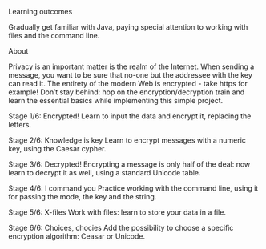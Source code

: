  Learning outcomes

Gradually get familiar with Java, paying special attention to working with files and the command line.



 About

Privacy is an important matter is the realm of the Internet. When sending a message, you want to be sure that no-one but the addressee with the key can read it. The entirety of the modern Web is encrypted - take https for example! Don’t stay behind: hop on the encryption/decryption train and learn the essential basics while implementing this simple project.





Stage 1/6: Encrypted!
Learn to input the data and encrypt it, replacing the letters.

Stage 2/6: Knowledge is key
Learn to encrypt messages with a numeric key, using the Caesar cypher.

Stage 3/6: Decrypted!
Encrypting a message is only half of the deal: now learn to decrypt it as well, using a standard Unicode table.

Stage 4/6: I command you
Practice working with the command line, using it for passing the mode, the key and the string.

Stage 5/6: X-files
Work with files: learn to store your data in a file.

Stage 6/6: Choices, chocies
Add the possibility to choose a specific encryption algorithm: Ceasar or Unicode. 




